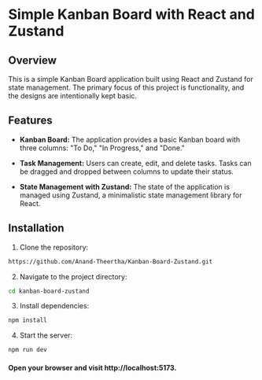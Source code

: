 # Simple Kanban Board with React and Zustand

## Overview

This is a simple Kanban Board application built using React and Zustand for state management. The primary focus of this project is functionality, and the designs are intentionally kept basic.

## Features

- **Kanban Board:** The application provides a basic Kanban board with three columns: "To Do," "In Progress," and "Done."

- **Task Management:** Users can create, edit, and delete tasks. Tasks can be dragged and dropped between columns to update their status.

- **State Management with Zustand:** The state of the application is managed using Zustand, a minimalistic state management library for React.

## Installation

1. Clone the repository:

```bash
https://github.com/Anand-Theertha/Kanban-Board-Zustand.git
```

2. Navigate to the project directory:

```bash
cd kanban-board-zustand
```

3. Install dependencies:

```bash
npm install
```

4. Start the server:

```bash
npm run dev
```
#### Open your browser and visit http://localhost:5173.
